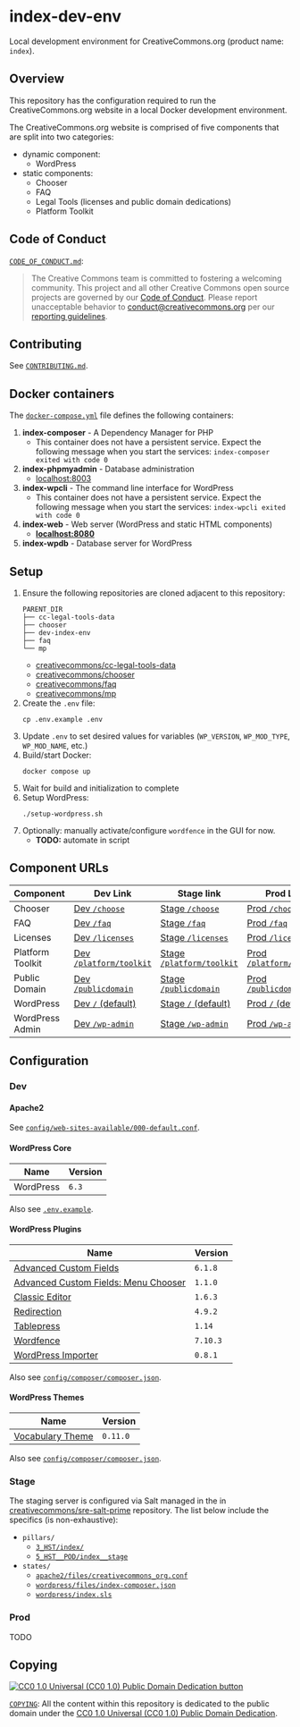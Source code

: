 # index-dev-env

Local development environment for CreativeCommons.org (product name: `index`).


## Overview

This repository has the configuration required to run the CreativeCommons.org
website in a local Docker development environment.

The CreativeCommons.org website is comprised of five components that are split
into two categories:
- dynamic component:
  - WordPress
- static components:
  - Chooser
  - FAQ
  - Legal Tools (licenses and public domain dedications)
  - Platform Toolkit


## Code of Conduct

[`CODE_OF_CONDUCT.md`](CODE_OF_CONDUCT.md):
> The Creative Commons team is committed to fostering a welcoming community.
> This project and all other Creative Commons open source projects are governed
> by our [Code of Conduct][code_of_conduct]. Please report unacceptable
> behavior to [conduct@creativecommons.org](mailto:conduct@creativecommons.org)
> per our [reporting guidelines][reporting_guide].

[code_of_conduct]: https://opensource.creativecommons.org/community/code-of-conduct/
[reporting_guide]: https://opensource.creativecommons.org/community/code-of-conduct/enforcement/


## Contributing

See [`CONTRIBUTING.md`](CONTRIBUTING.md).


## Docker containers

The [`docker-compose.yml`](docker-comose.yml) file defines the following
containers:
1. **index-composer** - A Dependency Manager for PHP
   - This container does not have a persistent service. Expect the following
     message when you start the services: `index-composer exited with code 0`
2. **index-phpmyadmin** - Database administration
   - [localhost:8003](http://localhost:8003/)
3. **index-wpcli** - The command line interface for WordPress
   - This container does not have a persistent service. Expect the following
     message when you start the services: `index-wpcli exited with code 0`
4. **index-web** - Web server (WordPress and static HTML components)
   - **[localhost:8080](http://localhost:8080/)**
5. **index-wpdb** - Database server for WordPress


## Setup

1. Ensure the following repositories are cloned adjacent to this repository:
    ```
    PARENT_DIR
    ├── cc-legal-tools-data
    ├── chooser
    ├── dev-index-env
    ├── faq
    └── mp
    ```
   - [creativecommons/cc-legal-tools-data][gh-cc-legal-tools-data]
   - [creativecommons/chooser][gh-chooser]
   - [creativecommons/faq][gh-faq]
   - [creativecommons/mp][gh-mp]
2. Create the `.env` file:
    ```shell
    cp .env.example .env
    ```
3. Update `.env` to set desired values for variables (`WP_VERSION`,
   `WP_MOD_TYPE`, `WP_MOD_NAME`, etc.)
4. Build/start Docker:
    ```shell
    docker compose up
    ```
5. Wait for build and initialization to complete
6. Setup WordPress:
    ```shell
    ./setup-wordpress.sh
    ```
7. Optionally: manually activate/configure `wordfence` in the GUI for now.
    - **TODO:** automate in script

[gh-cc-legal-tools-data]: https://github.com/creativecommons/cc-legal-tools-data
[gh-chooser]: https://github.com/creativecommons/chooser
[gh-faq]: https://github.com/creativecommons/faq
[gh-mp]: https://github.com/creativecommons/mp


## Component URLs

Component|Dev Link|Stage link|Prod Link
---------|--------|----------|---------
Chooser|[Dev `/choose`][d1]|[Stage `/choose`][s1]|[Prod `/choose`][p1]
FAQ|[Dev `/faq`][d2]|[Stage `/faq`][s2]|[Prod `/faq`][p2]
Licenses|[Dev `/licenses`][d3]|[Stage `/licenses`][s3]|[Prod `/licenses`][p3]
Platform Toolkit|[Dev `/platform/toolkit`][d4]|[Stage `/platform/toolkit`][s4]|[Prod `/platform/toolkit`][p4]
Public Domain|[Dev `/publicdomain`][d5]|[Stage `/publicdomain`][s5]|[Prod `/publicdomain`][p5]
WordPress|[Dev `/` (default)][d6]|[Stage `/` (default)][s6]|[Prod `/` (default)][p6]
WordPress Admin|[Dev `/wp-admin`][d7]|[Stage `/wp-admin`][s7]|[Prod `/wp-admin`][p7]

[d1]: http://localhost:8080/choose "Dev Chooser /choose"
[d2]: http://localhost:8080/faq "Dev FAQ /faq"
[d3]: http://localhost:8080/licenses "Dev Licenses /licenses"
[d4]: http://localhost:8080/platform/toolkit "Dev Platform Toolkit /platform/toolkit"
[d5]: http://localhost:8080/publicdomain "Dev Public Domain /publicdomain"
[d6]: http://localhost:8080/ "Dev WordPress / (default)"
[d7]: http://localhost:8080/wp-admin/ "Dev WordPress Admin /wp-admin"

[s1]: https://stage.creativecommons.org/choose "Stage Chooser /choose"
[s2]: https://stage.creativecommons.org/faq "Stage FAQ /faq"
[s3]: https://stage.creativecommons.org/licenses "Stage Licenses /licenses"
[s4]: https://stage.creativecommons.org/platform/toolkit "Stage Platform Toolkit /platform/toolkit"
[s5]: https://stage.creativecommons.org/publicdomain "Stage Public Domain /publicdomain"
[s6]: https://stage.creativecommons.org/ "Stage WordPress / (default)"
[s7]: https://stage.creativecommons.org/wp-admin/ "Stage WordPress Admin /wp-admin"

[p1]: https://creativecommons.org/choose "Prod Chooser /choose"
[p2]: https://creativecommons.org/faq "Prod FAQ /faq"
[p3]: https://creativecommons.org/licenses "Prod Licenses /licenses"
[p4]: https://creativecommons.org/platform/toolkit "Prod Platform Toolkit /platform/toolkit"
[p5]: https://creativecommons.org/publicdomain "Prod Public Domain /publicdomain"
[p6]: https://creativecommons.org/ "Prod WordPress / (default)"
[p7]: https://creativecommons.org/wp-admin/ "Prod WordPress Admin /wp-admin"


## Configuration


### Dev


#### Apache2

See [`config/web-sites-available/000-default.conf`][dev-webconfig].

[dev-webconfig]: config/web-sites-available/000-default.conf


#### WordPress Core

| Name      | Version |
| --------- | ------- |
| WordPress | `6.3`   |

Also see [`.env.example`](.env.example).


#### WordPress Plugins

| Name                                                     | Version  |
| -------------------------------------------------------- | -------- |
| [Advanced Custom Fields][adv-custom-fields]              | `6.1.8`  |
| [Advanced Custom Fields: Menu Chooser][acf-menu-chooser] | `1.1.0`  |
| [Classic Editor][classic-editor]                         | `1.6.3`  |
| [Redirection][redirection]                               | `4.9.2`  |
| [Tablepress][tablepress]                                 | `1.14`   |
| [Wordfence][wordfence]                                   | `7.10.3` |
| [WordPress Importer][wp-importer]                        | `0.8.1`  |

Also see [`config/composer/composer.json`](config/composer/composer.json).

[adv-custom-fields]: https://wordpress.org/plugins/advanced-custom-fields/
[acf-menu-chooser]: https://github.com/reyhoun/acf-menu-chooser
[classic-editor]: https://wordpress.org/plugins/classic-editor/
[redirection]: https://wordpress.org/plugins/redirection/
[tablepress]: https://wordpress.org/plugins/tablepress/
[wordfence]: https://wordpress.org/plugins/wordfence/
[wp-importer]: https://wordpress.org/plugins/wordpress-importer/


#### WordPress Themes

| Name                                 | Version  |
| ------------------------------------ | -------- |
| [Vocabulary Theme][vocabulary-theme] | `0.11.0` |

Also see [`config/composer/composer.json`](config/composer/composer.json).

[vocabulary-theme]: https://github.com/creativecommons/vocabulary-theme


### Stage

The staging server is configured via Salt managed in the in
[creativecommons/sre-salt-prime][sre-salt-prime] repository. The list below
include the specifics (is non-exhaustive):
- `pillars/`
  - [`3_HST/index/`][salt-hst-index]
  - [`5_HST__POD/index__stage`][salt-hst-pod-index]
- `states/`
  - [`apache2/files/creativecommons_org.conf`][salt-index-conf]
  - [`wordpress/files/index-composer.json`][salt-index-composer]
  - [`wordpress/index.sls`][salt-wordpress-index]

[sre-salt-prime]: https://github.com/creativecommons/sre-salt-prime
[salt-hst-index]: https://github.com/creativecommons/sre-salt-prime/tree/main/pillars/3_HST/index
[salt-hst-pod-index]: https://github.com/creativecommons/sre-salt-prime/tree/main/pillars/5_HST__POD/index__stage
[salt-index-conf]: https://github.com/creativecommons/sre-salt-prime/blob/main/states/apache2/files/creativecommons_org.conf
[salt-index-composer]: https://github.com/creativecommons/sre-salt-prime/blob/main/states/wordpress/files/index-composer.json
[salt-wordpress-index]: https://github.com/creativecommons/sre-salt-prime/blob/main/states/wordpress/index.sls

### Prod

TODO


## Copying

[![CC0 1.0 Universal (CC0 1.0) Public Domain Dedication
button][cc-zero-png]][cc-zero]

[`COPYING`](COPYING): All the content within this repository is dedicated to
the public domain under the [CC0 1.0 Universal (CC0 1.0) Public Domain
Dedication][cc-zero].

[cc-zero-png]: https://licensebuttons.net/l/zero/1.0/88x31.png "CC0 1.0 Universal (CC0 1.0) Public Domain Dedication button"
[cc-zero]: https://creativecommons.org/publicdomain/zero/1.0/ "Creative Commons — CC0 1.0 Universal"
